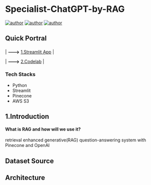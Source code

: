 # Specialist-ChatGPT-by-RAG
[![author](https://img.shields.io/badge/Author-Rayden_Xu-blue.svg)](https://www.linkedin.com/in/rundong-xu-269012230/) 
[![author](https://img.shields.io/badge/Author-Binghui_Lai-blue.svg)](https://www.linkedin.com/in/binghui-lai/) 
[![author](https://img.shields.io/badge/Author-Ziwei_Duan-blue.svg)](https://www.linkedin.com/in/ziwei-duan-create/) 

## Quick Portral
### 
| **--->** [1.Streamlit App](https://ai-driven-digital-marketing-specialist-chatgpt-b-welcome-tyu8wo.streamlit.app/) |

| **--->** [2.Codelab](https://docs.google.com/document/d/1p8RdCUnfBQIfVtpQ8gmEty_1RgeEwW62a6ZI0g2rdaI/edit#heading=h.knzgz5vyduac) |
### Tech Stacks
- Python
- Streamlit
- Pinecone
- AWS S3
## 1.Introduction
#### What is RAG and how will we use it?
retrieval enhanced generative(RAG) question-answering system with Pinecone and OpenAI
## Dataset Source

## Architecture

